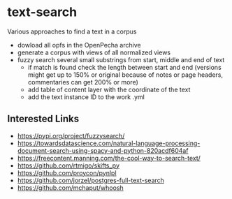 # text-search
Various approaches to find a text in a corpus

- dowload all opfs in the OpenPecha archive
- generate a corpus with views of all normalized views
- fuzzy search several small substrings from start, middle and end of text
    - if match is found check the length between start and end (versions might get up to 150% or original because of notes or page headers, commentaries can get 200% or more)
    - add table of content layer with the coordinate of the text
    - add the text instance ID to the work .yml


## Interested Links
- https://pypi.org/project/fuzzysearch/
- https://towardsdatascience.com/natural-language-processing-document-search-using-spacy-and-python-820acdf604af
- https://freecontent.manning.com/the-cool-way-to-search-text/
- https://github.com/rtmigo/skifts_py
- https://github.com/proycon/pynlpl
- https://github.com/jorzel/postgres-full-text-search
- https://github.com/mchaput/whoosh
